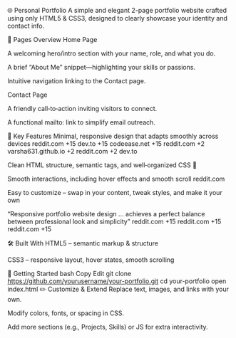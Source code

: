 🌐 Personal Portfolio
A simple and elegant 2-page portfolio website crafted using only HTML5 & CSS3, designed to clearly showcase your identity and contact info.

📄 Pages Overview
Home Page

A welcoming hero/intro section with your name, role, and what you do.

A brief “About Me” snippet—highlighting your skills or passions.

Intuitive navigation linking to the Contact page.

Contact Page

A friendly call‑to‑action inviting visitors to connect.

A functional mailto: link to simplify email outreach.

🎯 Key Features
Minimal, responsive design that adapts smoothly across devices 
reddit.com
+15
dev.to
+15
codeease.net
+15
reddit.com
+2
varsha631.github.io
+2
reddit.com
+2
dev.to

Clean HTML structure, semantic tags, and well‑organized CSS 

Smooth interactions, including hover effects and smooth scroll 
reddit.com

Easy to customize – swap in your content, tweak styles, and make it your own

“Responsive portfolio website design … achieves a perfect balance between professional look and simplicity” 
reddit.com
+15
reddit.com
+15
reddit.com
+15

🛠️ Built With
HTML5 – semantic markup & structure

CSS3 – responsive layout, hover states, smooth scrolling

🚀 Getting Started
bash
Copy
Edit
git clone https://github.com/yourusername/your-portfolio.git
cd your-portfolio
open index.html
✏️ Customize & Extend
Replace text, images, and links with your own.

Modify colors, fonts, or spacing in CSS.

Add more sections (e.g., Projects, Skills) or JS for extra interactivity.


